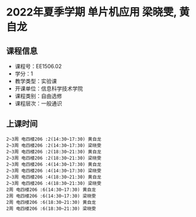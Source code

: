 # 2022年夏季学期 单片机应用 梁晓雯, 黄自龙






## 课程信息

- 课程号：EE1506.02
- 学分：1
- 教学类型：实验课
- 开课单位：信息科学技术学院
- 课程类别：自由选修
- 课程层次：一般通识

## 上课时间

```
2~3周 电四楼206 :2(14:30~17:30) 黄自龙
2~3周 电四楼206 :2(14:30~17:30) 梁晓雯
2~3周 电四楼206 :2(18:30~21:30) 黄自龙
2~3周 电四楼206 :2(18:30~21:30) 梁晓雯
2~3周 电四楼206 :4(14:30~17:30) 黄自龙
2~3周 电四楼206 :4(14:30~17:30) 梁晓雯
2~3周 电四楼206 :4(18:30~21:30) 黄自龙
2~3周 电四楼206 :4(18:30~21:30) 梁晓雯
2周 电四楼206 :6(14:30~17:30) 黄自龙
2周 电四楼206 :6(14:30~17:30) 梁晓雯
2周 电四楼206 :6(18:30~21:30) 黄自龙
2周 电四楼206 :6(18:30~21:30) 梁晓雯
```

